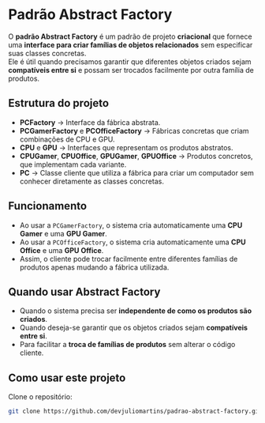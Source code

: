 # Padrão Abstract Factory

O **padrão Abstract Factory** é um padrão de projeto **criacional** que fornece uma **interface para criar famílias de objetos relacionados** sem especificar suas classes concretas.  
Ele é útil quando precisamos garantir que diferentes objetos criados sejam **compatíveis entre si** e possam ser trocados facilmente por outra família de produtos.  

## Estrutura do projeto
- **PCFactory** → Interface da fábrica abstrata.  
- **PCGamerFactory** e **PCOfficeFactory** → Fábricas concretas que criam combinações de CPU e GPU.  
- **CPU** e **GPU** → Interfaces que representam os produtos abstratos.  
- **CPUGamer**, **CPUOffice**, **GPUGamer**, **GPUOffice** → Produtos concretos, que implementam cada variante.  
- **PC** → Classe cliente que utiliza a fábrica para criar um computador sem conhecer diretamente as classes concretas.  

## Funcionamento
- Ao usar a `PCGamerFactory`, o sistema cria automaticamente uma **CPU Gamer** e uma **GPU Gamer**.  
- Ao usar a `PCOfficeFactory`, o sistema cria automaticamente uma **CPU Office** e uma **GPU Office**.  
- Assim, o cliente pode trocar facilmente entre diferentes famílias de produtos apenas mudando a fábrica utilizada.  

## Quando usar Abstract Factory
- Quando o sistema precisa ser **independente de como os produtos são criados**.  
- Quando deseja-se garantir que os objetos criados sejam **compatíveis entre si**.  
- Para facilitar a **troca de famílias de produtos** sem alterar o código cliente.  

## Como usar este projeto
Clone o repositório:
```bash
git clone https://github.com/devjuliomartins/padrao-abstract-factory.git
